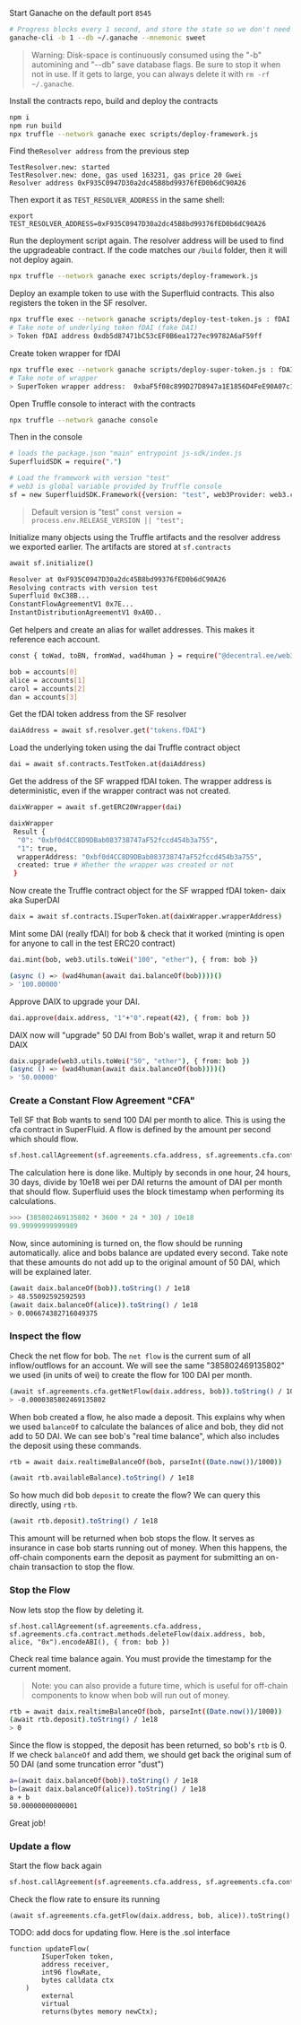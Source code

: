 Start Ganache on the default port `8545`

```bash
# Progress blocks every 1 second, and store the state so we don't need to redeploy
ganache-cli -b 1 --db ~/.ganache --mnemonic sweet
```

> Warning: Disk-space is continuously consumed using the "-b" automining and "--db" save database flags. Be sure to stop it when not in use. If it gets to large, you can always delete it with `rm -rf ~/.ganache`.

Install the contracts repo, build and deploy the contracts

```bash
npm i
npm run build
npx truffle --network ganache exec scripts/deploy-framework.js
```

Find the`Resolver address` from the previous step

```
TestResolver.new: started
TestResolver.new: done, gas used 163231, gas price 20 Gwei
Resolver address 0xF935C0947D30a2dc45B8bd99376fED0b6dC90A26
```

Then export it as `TEST_RESOLVER_ADDRESS` in the same shell:

```
export TEST_RESOLVER_ADDRESS=0xF935C0947D30a2dc45B8bd99376fED0b6dC90A26
```

Run the deployment script again. The resolver address will be used to find the upgradeable contract. If the code matches our `/build` folder, then it will not deploy again.

```bash
npx truffle --network ganache exec scripts/deploy-framework.js
```

Deploy an example token to use with the Superfluid contracts. This also registers the token in the SF resolver.

```bash
npx truffle exec --network ganache scripts/deploy-test-token.js : fDAI
# Take note of underlying token fDAI (fake DAI)
> Token fDAI address 0xdb5d87471bC53cEF0B6ea1727ec99782A6aF59ff

```

Create token wrapper for fDAI

```bash
npx truffle exec --network ganache scripts/deploy-super-token.js : fDAI
# Take note of wrapper
> SuperToken wrapper address:  0xbaF5f08c899D27D8947a1E1856D4FeE90A07c167
```

Open Truffle console to interact with the contracts

```bash
npx truffle --network ganache console
```

Then in the console

```bash
# loads the package.json "main" entrypoint js-sdk/index.js
SuperfluidSDK = require(".")

# Load the framework with version "test"
# web3 is global variable provided by Truffle console
sf = new SuperfluidSDK.Framework({version: "test", web3Provider: web3.currentProvider })
```

> Default version is "test" `const version = process.env.RELEASE_VERSION || "test";`

Initialize many objects using the Truffle artifacts and the resolver address we exported earlier. The artifacts are stored at `sf.contracts`

```bash
await sf.initialize()

Resolver at 0xF935C0947D30a2dc45B8bd99376fED0b6dC90A26
Resolving contracts with version test
Superfluid 0xC38B...
ConstantFlowAgreementV1 0x7E...
InstantDistributionAgreementV1 0xA0D..
```

Get helpers and create an alias for wallet addresses. This makes it reference each account.

```bash
const { toWad, toBN, fromWad, wad4human } = require("@decentral.ee/web3-helpers")

bob = accounts[0]
alice = accounts[1]
carol = accounts[2]
dan = accounts[3]
```

Get the fDAI token address from the SF resolver

```bash
daiAddress = await sf.resolver.get("tokens.fDAI")
```

Load the underlying token using the dai Truffle contract object

```bash
dai = await sf.contracts.TestToken.at(daiAddress)
```

Get the address of the SF wrapped fDAI token. The wrapper address is deterministic, even if the wrapper contract was not created.

```bash
daixWrapper = await sf.getERC20Wrapper(dai)

daixWrapper
 Result {
  "0": "0xbf0d4CC8D9DBab083738747aF52fccd454b3a755",
  "1": true,
  wrapperAddress: "0xbf0d4CC8D9DBab083738747aF52fccd454b3a755",
  created: true # Whether the wrapper was created or not
 }
```

Now create the Truffle contract object for the SF wrapped fDAI token- daix aka SuperDAI

```bash
daix = await sf.contracts.ISuperToken.at(daixWrapper.wrapperAddress)
```

Mint some DAI (really fDAI) for bob & check that it worked (minting is open for anyone to call in the test ERC20 contract)

```bash
dai.mint(bob, web3.utils.toWei("100", "ether"), { from: bob })

(async () => (wad4human(await dai.balanceOf(bob))))()
> '100.00000'
```

Approve DAIX to upgrade your DAI.

```bash
dai.approve(daix.address, "1"+"0".repeat(42), { from: bob })
```

DAIX now will "upgrade" 50 DAI from Bob's wallet, wrap it and return 50 DAIX

```bash
daix.upgrade(web3.utils.toWei("50", "ether"), { from: bob })
(async () => (wad4human(await daix.balanceOf(bob))))()
> '50.00000'
```

### Create a Constant Flow Agreement "CFA"

Tell SF that Bob wants to send 100 DAI per month to alice. This is using the cfa contract in SuperFluid. A flow is defined by the amount per second which should flow.

```bash
sf.host.callAgreement(sf.agreements.cfa.address, sf.agreements.cfa.contract.methods.createFlow(daix.address, alice, "385802469135802", "0x").encodeABI(), { from: bob })
```

The calculation here is done like. Multiply by seconds in one hour, 24 hours, 30 days, divide by 10e18 wei per DAI returns the amount of DAI per month that should flow. Superfluid uses the block timestamp when performing its calculations.

```python
>>> (385802469135802 * 3600 * 24 * 30) / 10e18
99.99999999999989
```

Now, since automining is turned on, the flow should be running automatically. alice and bobs balance are updated every second. Take note that these amounts do not add up to the original amount of 50 DAI, which will be explained later.

```bash
(await daix.balanceOf(bob)).toString() / 1e18
> 48.55092592592593
(await daix.balanceOf(alice)).toString() / 1e18
> 0.006674382716049375
```

### Inspect the flow

Check the net flow for bob. The `net flow` is the current sum of all inflow/outflows for an account. We will see the same "385802469135802" we used (in units of wei) to create the flow for 100 DAI per month.

```bash
(await sf.agreements.cfa.getNetFlow(daix.address, bob)).toString() / 10e18
> -0.0000385802469135802
```

When bob created a flow, he also made a deposit. This explains why when we used `balanceOf` to calculate the balances of alice and bob, they did not add to 50 DAI. We can see bob's "real time balance", which also includes the deposit using these commands.

```bash
rtb = await daix.realtimeBalanceOf(bob, parseInt((Date.now())/1000))

(await rtb.availableBalance).toString() / 1e18
```

So how much did bob `deposit` to create the flow? We can query this directly, using `rtb`.

```bash
(await rtb.deposit).toString() / 1e18
```

This amount will be returned when bob stops the flow. It serves as insurance in case bob starts running out of money. When this happens, the off-chain components earn the deposit as payment for submitting an on-chain transaction to stop the flow.

### Stop the Flow

Now lets stop the flow by deleting it.

```
sf.host.callAgreement(sf.agreements.cfa.address, sf.agreements.cfa.contract.methods.deleteFlow(daix.address, bob, alice, "0x").encodeABI(), { from: bob })
```

Check real time balance again. You must provide the timestamp for the current moment.

> Note: you can also provide a future time, which is useful for off-chain components to know when bob will run out of money.

```bash
rtb = await daix.realtimeBalanceOf(bob, parseInt((Date.now())/1000))
(await rtb.deposit).toString() / 1e18
> 0
```

Since the flow is stopped, the deposit has been returned, so bob's `rtb` is 0. If we check `balanceOf` and add them, we should get back the original sum of 50 DAI (and some truncation error "dust")

```bash
a=(await daix.balanceOf(bob)).toString() / 1e18
b=(await daix.balanceOf(alice)).toString() / 1e18
a + b
50.00000000000001
```

Great job!

### Update a flow

Start the flow back again

```bash
sf.host.callAgreement(sf.agreements.cfa.address, sf.agreements.cfa.contract.methods.createFlow(daix.address, alice, "385802469135802", "0x").encodeABI(), { from: bob })
```

Check the flow rate to ensure its running

```cd
(await sf.agreements.cfa.getFlow(daix.address, bob, alice)).toString()
```

TODO: add docs for updating flow. Here is the .sol interface

```sol
function updateFlow(
        ISuperToken token,
        address receiver,
        int96 flowRate,
        bytes calldata ctx
    )
        external
        virtual
        returns(bytes memory newCtx);
```
